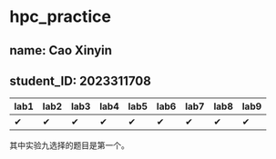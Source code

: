 # hpc_practice
## name: Cao Xinyin
## student_ID: 2023311708

lab1|lab2|lab3|lab4|lab5|lab6|lab7|lab8|lab9
---|---|---|---|---|---|---|---|---
&#10004;|&#10004;|&#10004;|&#10004;|&#10004;|&#10004;|&#10004;|&#10004;|&#10004;

其中实验九选择的题目是第一个。
